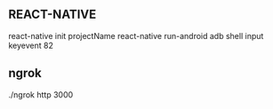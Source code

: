 ## REACT-NATIVE
react-native init projectName
react-native run-android
adb shell input keyevent 82



## ngrok
./ngrok http 3000
